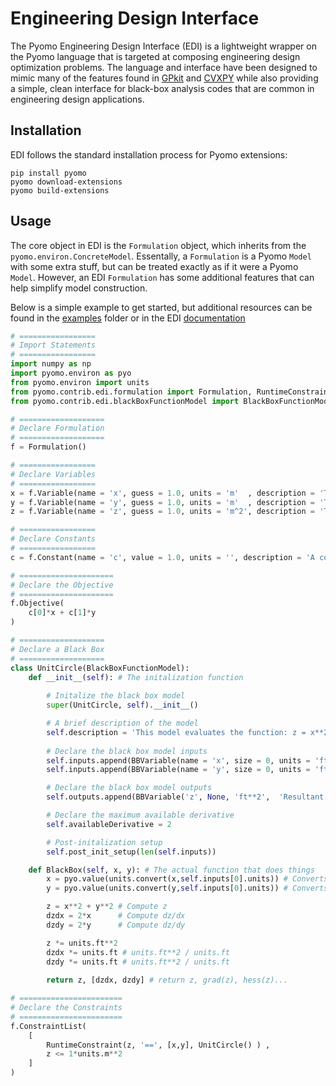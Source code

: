 # Engineering Design Interface

The Pyomo Engineering Design Interface (EDI) is a lightweight wrapper on the Pyomo language that is targeted at composing engineering design optimization problems.  The language and interface have been designed to mimic many of the features found in [GPkit](https://github.com/convexengineering/gpkit) and [CVXPY](https://github.com/cvxpy/cvxpy) while also providing a simple, clean interface for black-box analysis codes that are common in engineering design applications.

## Installation

EDI follows the standard installation process for Pyomo extensions:
```
pip install pyomo
pyomo download-extensions
pyomo build-extensions
```

## Usage

The core object in EDI is the `Formulation`  object, which inherits from the `pyomo.environ.ConcreteModel`.  Essentally, a `Formulation` is a Pyomo `Model` with some extra stuff, but can be treated exactly as if it were a Pyomo `Model`.  However, an EDI `Formulation` has some additional features that can help simplify model construction.

Below is a simple example to get started, but additional resources can be found in the [examples](https://github.com/Pyomo/pyomo/tree/main/pyomo/contrib/edi/examples) folder or in the EDI [documentation](https://pyomo.readthedocs.io/en/stable/contributed_packages/edi/index.html)

```python
# =================
# Import Statements
# =================
import numpy as np
import pyomo.environ as pyo
from pyomo.environ import units
from pyomo.contrib.edi.formulation import Formulation, RuntimeConstraint
from pyomo.contrib.edi.blackBoxFunctionModel import BlackBoxFunctionModel, BBVariable

# ===================
# Declare Formulation
# ===================
f = Formulation()

# =================
# Declare Variables
# =================
x = f.Variable(name = 'x', guess = 1.0, units = 'm'  , description = 'The x variable')
y = f.Variable(name = 'y', guess = 1.0, units = 'm'  , description = 'The y variable')
z = f.Variable(name = 'z', guess = 1.0, units = 'm^2', description = 'The unit circle output')

# =================
# Declare Constants
# =================
c = f.Constant(name = 'c', value = 1.0, units = '', description = 'A constant c', size = 2)

# =====================
# Declare the Objective
# =====================
f.Objective(
    c[0]*x + c[1]*y
)

# ===================
# Declare a Black Box
# ===================
class UnitCircle(BlackBoxFunctionModel):
    def __init__(self): # The initalization function
        
        # Initalize the black box model
        super(UnitCircle, self).__init__()

        # A brief description of the model
        self.description = 'This model evaluates the function: z = x**2 + y**2'
        
        # Declare the black box model inputs
        self.inputs.append(BBVariable(name = 'x', size = 0, units = 'ft' , description = 'The x variable'))
        self.inputs.append(BBVariable(name = 'y', size = 0, units = 'ft' , description = 'The y variable'))

        # Declare the black box model outputs
        self.outputs.append(BBVariable('z', None, 'ft**2',  'Resultant of the unit circle evaluation'))

        # Declare the maximum available derivative
        self.availableDerivative = 2

        # Post-initalization setup
        self.post_init_setup(len(self.inputs))

    def BlackBox(self, x, y): # The actual function that does things
        x = pyo.value(units.convert(x,self.inputs[0].units)) # Converts to correct units then casts to float
        y = pyo.value(units.convert(y,self.inputs[0].units)) # Converts to correct units then casts to float

        z = x**2 + y**2 # Compute z
        dzdx = 2*x      # Compute dz/dx
        dzdy = 2*y      # Compute dz/dy

        z *= units.ft**2
        dzdx *= units.ft # units.ft**2 / units.ft
        dzdy *= units.ft # units.ft**2 / units.ft
        
        return z, [dzdx, dzdy] # return z, grad(z), hess(z)...

# =======================
# Declare the Constraints
# =======================
f.ConstraintList(
    [
        RuntimeConstraint(z, '==', [x,y], UnitCircle() ) ,
        z <= 1*units.m**2
    ]
)
```